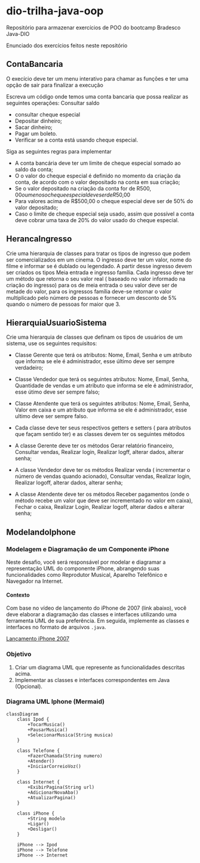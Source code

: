 # dio-trilha-java-oop
Repositório para armazenar exercícios de POO do bootcamp Bradesco Java-DIO

Enunciado dos exercícios feitos neste repositório

## ContaBancaria

O execício deve ter um menu interativo para chamar as funções e ter uma opção de sair para finalizar a execução

Escreva um código onde temos uma conta bancaria que possa realizar as seguintes operações:
Consultar saldo
- consultar cheque especial
- Depositar dinheiro;
- Sacar dinheiro;
- Pagar um boleto.
- Verificar se a conta está usando cheque especial.

Siga as seguintes regras para implementar

- A conta bancária deve ter um limite de cheque especial somado ao saldo da conta;
- O o valor do cheque especial é definido no momento da criação da conta, de acordo com o valor depositado na conta em sua criação;
- Se o valor depositado na criação da conta for de R$500,00 ou menos o cheque especial deve ser de R$50,00
- Para valores acima de R$500,00 o cheque especial deve ser de 50% do valor depositado;
- Caso o limite de cheque especial seja usado, assim que possível a conta deve cobrar uma taxa de 20% do valor usado do cheque especial.


## HerancaIngresso

Crie uma hierarquia de classes para tratar os tipos de ingresso que podem ser comercializados em um cinema. O ingresso deve ter um valor, nome do filme e informar se é dublado ou legendado. A partir desse ingresso devem ser criados os tipos Meia entrada e ingresso família. Cada ingresso deve ter um método que retorna o seu valor real ( baseado no valor informado na criação do ingresso) para os de meia entrada o seu valor deve ser de metade do valor, para os ingressos família deve-se retornar o valor multiplicado pelo número de pessoas e fornecer um desconto de 5% quando o número de pessoas for maior que 3.

## HierarquiaUsuarioSistema

Crie uma hierarquia de classes que definam os tipos de usuários de um sistema, use os seguintes requisitos:

- Classe Gerente que terá os atributos: Nome, Email, Senha e um atributo que informa se ele é administrador, esse último deve ser sempre verdadeiro;
- Classe Vendedor que terá os seguintes atributos: Nome, Email, Senha, Quantidade de vendas e um atributo que informa se ele é administrador, esse útimo deve ser sempre falso;
- Classe Atendente que terá os seguintes atributos: Nome, Email, Senha, Valor em caixa e um atributo que informa se ele é administrador, esse ultimo deve ser sempre falso.

- Cada classe deve ter seus respectivos getters e setters ( para atributos que façam sentido ter) e as classes devem ter os seguintes métodos

- A classe Gerente deve ter os métodos Gerar relatório financeiro, Consultar vendas, Realizar login, Realizar logff, alterar dados, alterar senha;
- A classe Vendedor deve ter os métodos Realizar venda ( incrementar o número de vendas quando acionado), Consultar vendas, Realizar login, Realizar logoff, alterar dados, alterar senha;
- A classe Atendente deve ter os métodos Receber pagamentos (onde o método recebe um valor que deve ser incrementado no valor em caixa), Fechar o caixa, Realizar Login, Realizar logoff, alterar dados e alterar senha;

## ModelandoIphone

### Modelagem e Diagramação de um Componente iPhone

Neste desafio, você será responsável por modelar e diagramar a representação UML do componente iPhone, abrangendo suas funcionalidades como Reprodutor Musical, Aparelho Telefônico e Navegador na Internet.

#### Contexto
Com base no vídeo de lançamento do iPhone de 2007 (link abaixo), você deve elaborar a diagramação das classes e interfaces utilizando uma ferramenta UML de sua preferência. Em seguida, implemente as classes e interfaces no formato de arquivos `.java`.

[Lançamento iPhone 2007](https://www.youtube.com/watch?v=9ou608QQRq8)

### Objetivo
1. Criar um diagrama UML que represente as funcionalidades descritas acima.
2. Implementar as classes e interfaces correspondentes em Java (Opcional).

### Diagrama UML Iphone (Mermaid)
```mermaid
classDiagram
    class Ipod {
        +TocarMusica()
        +PausarMusica()
        +SelecionarMusica(String musica)
    }

    class Telefone {
        +FazerChamada(String numero)
        +Atender()
        +IniciarCorreioVoz()
    }

    class Internet {
        +ExibirPagina(String url)
        +AdicionarNovaAba()
        +AtualizarPagina()
    }

    class iPhone {
        +String modelo
        +Ligar()
        +Desligar()
    }

    iPhone --> Ipod
    iPhone --> Telefone
    iPhone --> Internet
```
